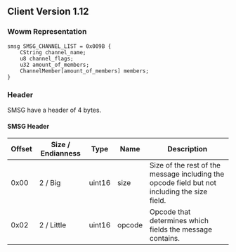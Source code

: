 ## Client Version 1.12

### Wowm Representation
```rust,ignore
smsg SMSG_CHANNEL_LIST = 0x009B {
    CString channel_name;    
    u8 channel_flags;    
    u32 amount_of_members;    
    ChannelMember[amount_of_members] members;    
}

```
### Header
SMSG have a header of 4 bytes.

#### SMSG Header
| Offset | Size / Endianness | Type   | Name   | Description |
| ------ | ----------------- | ------ | ------ | ----------- |
| 0x00   | 2 / Big           | uint16 | size   | Size of the rest of the message including the opcode field but not including the size field.|
| 0x02   | 2 / Little        | uint16 | opcode | Opcode that determines which fields the message contains.|
